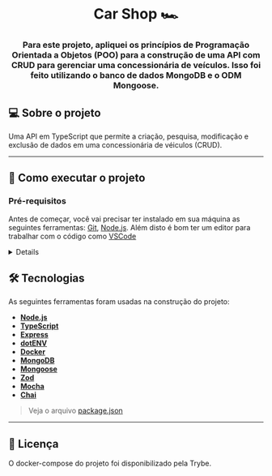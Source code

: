 <h1 align="center">Car Shop 🏎️</h1>

<h3 align="center">Para este projeto, apliquei os princípios de Programação Orientada a Objetos (POO) para a construção de uma API com CRUD para gerenciar uma concessionária de veículos. Isso foi feito utilizando o banco de dados MongoDB e o ODM Mongoose.</h3>

## 💻 Sobre o projeto

Uma API em TypeScript que permite a criação, pesquisa, modificação e exclusão de dados em uma concessionária de véiculos (CRUD). 

---
## 🚀 Como executar o projeto

### Pré-requisitos

Antes de começar, você vai precisar ter instalado em sua máquina as seguintes ferramentas:
[Git](https://git-scm.com), [Node.js](https://nodejs.org/en/). 
Além disto é bom ter um editor para trabalhar com o código como [VSCode](https://code.visualstudio.com/)
<details>

```bash

# Clone este repositório
$ git clone git@github.com:kauamaximino/car-shop.git

# Acesse a pasta do projeto no terminal/cmd
$ cd car-shop

# Instale as dependências
$ npm install

# Inicie o bando de dados
$ docker-compose up -d

# Execute a aplicação em modo de desenvolvimento
$ npm run dev

# O servidor inciará na porta:3000 - acesse http://localhost:3000

```
</details>

## 🛠 Tecnologias

As seguintes ferramentas foram usadas na construção do projeto:
-  **[Node.js](https://nodejs.org/en/)**
-   **[TypeScript](https://www.typescriptlang.org/)**
-   **[Express](https://expressjs.com/)**
-   **[dotENV](https://github.com/motdotla/dotenv)**
-   **[Docker](https://www.docker.com/)**
-   **[MongoDB](https://www.mongodb.com/)**
-   **[Mongoose](https://mongoosejs.com/)**
-   **[Zod](https://zod.dev/)**
-   **[Mocha](https://mochajs.org/)**
-   **[Chai](https://www.chaijs.com/)**

> Veja o arquivo [package.json](https://github.com/kauamaximino/car-shop/blob/main/package.json)

---
## 📝 Licença

O docker-compose do projeto foi disponibilizado pela Trybe.
